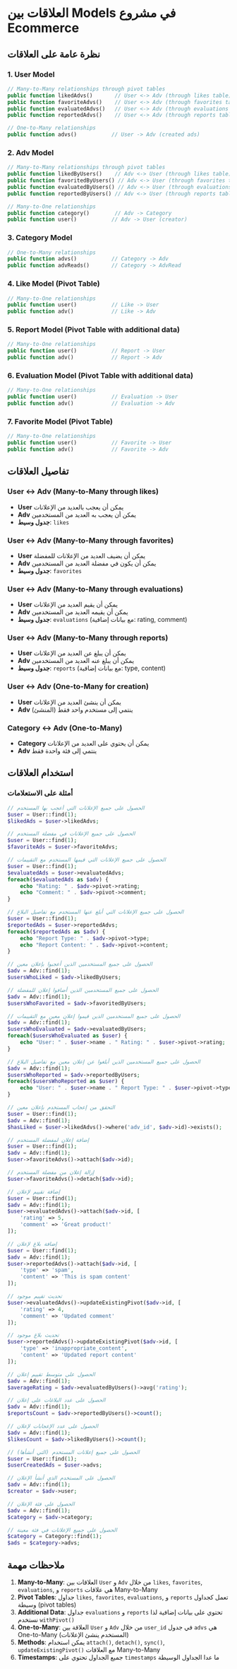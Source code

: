 # العلاقات بين Models في مشروع Ecommerce

## نظرة عامة على العلاقات

### 1. User Model
```php
// Many-to-Many relationships through pivot tables
public function likedAdvs()       // User <-> Adv (through likes table)
public function favoriteAdvs()    // User <-> Adv (through favorites table)
public function evaluatedAdvs()   // User <-> Adv (through evaluations table)
public function reportedAdvs()    // User <-> Adv (through reports table)

// One-to-Many relationships
public function advs()           // User -> Adv (created ads)
```

### 2. Adv Model
```php
// Many-to-Many relationships through pivot tables
public function likedByUsers()    // Adv <-> User (through likes table)
public function favoritedByUsers() // Adv <-> User (through favorites table)
public function evaluatedByUsers() // Adv <-> User (through evaluations table)
public function reportedByUsers() // Adv <-> User (through reports table)

// Many-to-One relationships
public function category()        // Adv -> Category
public function user()           // Adv -> User (creator)
```

### 3. Category Model
```php
// One-to-Many relationships
public function advs()           // Category -> Adv
public function advReads()       // Category -> AdvRead
```

### 4. Like Model (Pivot Table)
```php
// Many-to-One relationships
public function user()           // Like -> User
public function adv()            // Like -> Adv
```

### 5. Report Model (Pivot Table with additional data)
```php
// Many-to-One relationships
public function user()           // Report -> User
public function adv()            // Report -> Adv
```

### 6. Evaluation Model (Pivot Table with additional data)
```php
// Many-to-One relationships
public function user()           // Evaluation -> User
public function adv()            // Evaluation -> Adv
```

### 7. Favorite Model (Pivot Table)
```php
// Many-to-One relationships
public function user()           // Favorite -> User
public function adv()            // Favorite -> Adv
```

## تفاصيل العلاقات

### User ↔ Adv (Many-to-Many through likes)
- **User** يمكن أن يعجب بالعديد من الإعلانات
- **Adv** يمكن أن يعجب به العديد من المستخدمين
- **جدول وسيط**: `likes`

### User ↔ Adv (Many-to-Many through favorites)
- **User** يمكن أن يضيف العديد من الإعلانات للمفضلة
- **Adv** يمكن أن يكون في مفضلة العديد من المستخدمين
- **جدول وسيط**: `favorites`

### User ↔ Adv (Many-to-Many through evaluations)
- **User** يمكن أن يقيم العديد من الإعلانات
- **Adv** يمكن أن يقيمه العديد من المستخدمين
- **جدول وسيط**: `evaluations` (مع بيانات إضافية: rating, comment)

### User ↔ Adv (Many-to-Many through reports)
- **User** يمكن أن يبلغ عن العديد من الإعلانات
- **Adv** يمكن أن يبلغ عنه العديد من المستخدمين
- **جدول وسيط**: `reports` (مع بيانات إضافية: type, content)

### User ↔ Adv (One-to-Many for creation)
- **User** يمكن أن ينشئ العديد من الإعلانات
- **Adv** ينتمي إلى مستخدم واحد فقط (المنشئ)

### Category ↔ Adv (One-to-Many)
- **Category** يمكن أن يحتوي على العديد من الإعلانات
- **Adv** ينتمي إلى فئة واحدة فقط

## استخدام العلاقات

### أمثلة على الاستعلامات

```php
// الحصول على جميع الإعلانات التي أعجب بها المستخدم
$user = User::find(1);
$likedAds = $user->likedAdvs;

// الحصول على جميع الإعلانات في مفضلة المستخدم
$user = User::find(1);
$favoriteAds = $user->favoriteAdvs;

// الحصول على جميع الإعلانات التي قيمها المستخدم مع التقييمات
$user = User::find(1);
$evaluatedAds = $user->evaluatedAdvs;
foreach($evaluatedAds as $adv) {
    echo "Rating: " . $adv->pivot->rating;
    echo "Comment: " . $adv->pivot->comment;
}

// الحصول على جميع الإعلانات التي أبلغ عنها المستخدم مع تفاصيل البلاغ
$user = User::find(1);
$reportedAds = $user->reportedAdvs;
foreach($reportedAds as $adv) {
    echo "Report Type: " . $adv->pivot->type;
    echo "Report Content: " . $adv->pivot->content;
}

// الحصول على جميع المستخدمين الذين أعجبوا بإعلان معين
$adv = Adv::find(1);
$usersWhoLiked = $adv->likedByUsers;

// الحصول على جميع المستخدمين الذين أضافوا إعلان للمفضلة
$adv = Adv::find(1);
$usersWhoFavorited = $adv->favoritedByUsers;

// الحصول على جميع المستخدمين الذين قيموا إعلان معين مع التقييمات
$adv = Adv::find(1);
$usersWhoEvaluated = $adv->evaluatedByUsers;
foreach($usersWhoEvaluated as $user) {
    echo "User: " . $user->name . " Rating: " . $user->pivot->rating;
}

// الحصول على جميع المستخدمين الذين أبلغوا عن إعلان معين مع تفاصيل البلاغ
$adv = Adv::find(1);
$usersWhoReported = $adv->reportedByUsers;
foreach($usersWhoReported as $user) {
    echo "User: " . $user->name . " Report Type: " . $user->pivot->type;
}

// التحقق من إعجاب المستخدم بإعلان معين
$user = User::find(1);
$adv = Adv::find(1);
$hasLiked = $user->likedAdvs()->where('adv_id', $adv->id)->exists();

// إضافة إعلان لمفضلة المستخدم
$user = User::find(1);
$adv = Adv::find(1);
$user->favoriteAdvs()->attach($adv->id);

// إزالة إعلان من مفضلة المستخدم
$user->favoriteAdvs()->detach($adv->id);

// إضافة تقييم لإعلان
$user = User::find(1);
$adv = Adv::find(1);
$user->evaluatedAdvs()->attach($adv->id, [
    'rating' => 5,
    'comment' => 'Great product!'
]);

// إضافة بلاغ لإعلان
$user = User::find(1);
$adv = Adv::find(1);
$user->reportedAdvs()->attach($adv->id, [
    'type' => 'spam',
    'content' => 'This is spam content'
]);

// تحديث تقييم موجود
$user->evaluatedAdvs()->updateExistingPivot($adv->id, [
    'rating' => 4,
    'comment' => 'Updated comment'
]);

// تحديث بلاغ موجود
$user->reportedAdvs()->updateExistingPivot($adv->id, [
    'type' => 'inappropriate_content',
    'content' => 'Updated report content'
]);

// الحصول على متوسط تقييم إعلان
$adv = Adv::find(1);
$averageRating = $adv->evaluatedByUsers()->avg('rating');

// الحصول على عدد البلاغات على إعلان
$adv = Adv::find(1);
$reportsCount = $adv->reportedByUsers()->count();

// الحصول على عدد الإعجابات لإعلان
$adv = Adv::find(1);
$likesCount = $adv->likedByUsers()->count();

// الحصول على جميع إعلانات المستخدم (التي أنشأها)
$user = User::find(1);
$userCreatedAds = $user->advs;

// الحصول على المستخدم الذي أنشأ الإعلان
$adv = Adv::find(1);
$creator = $adv->user;

// الحصول على فئة الإعلان
$adv = Adv::find(1);
$category = $adv->category;

// الحصول على جميع الإعلانات في فئة معينة
$category = Category::find(1);
$ads = $category->advs;
```

## ملاحظات مهمة

1. **Many-to-Many**: العلاقات بين `User` و `Adv` من خلال `likes`, `favorites`, `evaluations`, و `reports` هي علاقات Many-to-Many
2. **Pivot Tables**: جداول `likes`, `favorites`, `evaluations`, و `reports` تعمل كجداول وسيطة (pivot tables)
3. **Additional Data**: جداول `evaluations` و `reports` تحتوي على بيانات إضافية لذا نستخدم `withPivot()`
4. **One-to-Many**: العلاقة بين `User` و `Adv` من خلال `user_id` في جدول `advs` هي One-to-Many (المستخدم ينشئ الإعلانات)
5. **Methods**: يمكن استخدام `attach()`, `detach()`, `sync()`, `updateExistingPivot()` مع العلاقات Many-to-Many
6. **Timestamps**: جميع الجداول تحتوي على `timestamps` ما عدا الجداول الوسيطة 